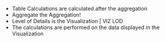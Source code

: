 - Table Calculations are calculated after the aggregation
- Aggregate the Aggregation!
- Level of Details is the Visualization | VIZ LOD
- The calculations are performed on the data displayed in the Visualization
